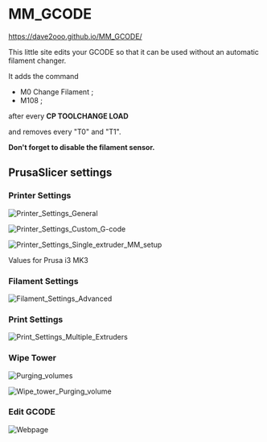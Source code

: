 # MM_GCODE

https://dave2ooo.github.io/MM_GCODE/

This little site edits your GCODE so that it can be used without an automatic filament changer.

It adds the command 
* M0 Change Filament ;
* M108 ;

after every **CP TOOLCHANGE LOAD**


and removes every "T0" and "T1".

**Don't forget to disable the filament sensor.**


## PrusaSlicer settings

### Printer Settings

![Printer_Settings_General](https://user-images.githubusercontent.com/71500391/227709417-6e402787-df2d-42ba-92cf-1a52b5e91934.jpg)

![Printer_Settings_Custom_G-code](https://user-images.githubusercontent.com/71500391/227722368-93772a4b-0c29-43a8-af59-026e0be51057.jpg)

![Printer_Settings_Single_extruder_MM_setup](https://user-images.githubusercontent.com/71500391/227709421-16a973a2-9c48-459f-9f8e-43d224922f0c.jpg)

Values for Prusa i3 MK3

### Filament Settings

![Filament_Settings_Advanced](https://user-images.githubusercontent.com/71500391/227709424-c2be0685-fb07-46f0-8ebf-758213c5f8c9.jpg)

### Print Settings

![Print_Settings_Multiple_Extruders](https://user-images.githubusercontent.com/71500391/227709430-fad606d9-d1a2-4a37-895d-4b01bc57eac9.jpg)


### Wipe Tower

![Purging_volumes](https://user-images.githubusercontent.com/71500391/227714090-ff16dcd9-2dd5-49d7-bfa2-5c223859eb3b.png)

![Wipe_tower_Purging_volume](https://user-images.githubusercontent.com/71500391/227714049-1e14c109-95c7-41c8-bf69-9d80a2d3f3c5.jpg)

### Edit GCODE

![Webpage](https://user-images.githubusercontent.com/71500391/227726286-9732675c-60b7-490d-a9a4-08e6e4095395.png)


